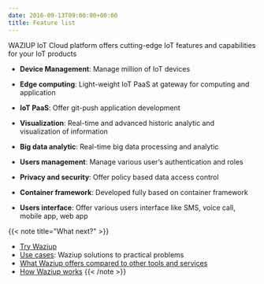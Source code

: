 ```yaml
---
date: 2016-09-13T09:00:00+00:00
title: Feature list
---
```


WAZIUP IoT Cloud platform offers cutting-edge IoT features and capabilities for your IoT products

- **Device Management**: Manage million of IoT devices

- **Edge computing**: Light-weight IoT PaaS at gateway for computing and application

- **IoT PaaS**: Offer git-push application development 

- **Visualization**: Real-time and advanced historic analytic and visualization of information

- **Big data analytic**: Real-time big data processing and analytic 

- **Users management**: Manage various user’s authentication and roles 

- **Privacy and security**: Offer policy based data access control 

- **Container framework**: Developed fully based on container framework 

- **Users interface**:  Offer various users interface like SMS, voice call, mobile app, web app


{{< note title="What next?" >}}
* [Try Waziup](/documentation/installation/hello-world/)
* [Use cases](/why-use-waziup/use-cases/): Waziup solutions to practical problems
* [What Waziup offers compared to other tools and services](/why-use-waziup/waziup-compared-to/)
* [How Waziup works](/documentation/how-waziup-works/architecture-and-components/)
{{< /note >}}

